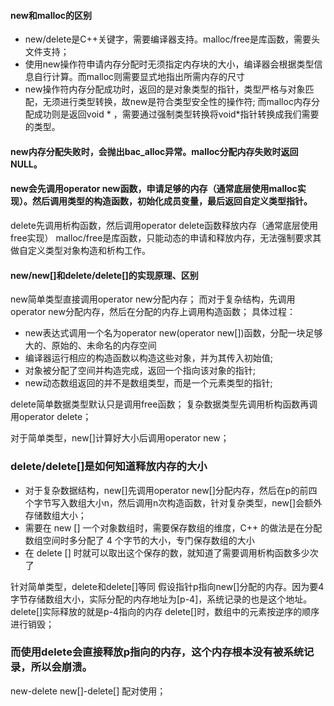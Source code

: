 #### new和malloc的区别

* new/delete是C++关键字，需要编译器支持。malloc/free是库函数，需要头文件支持；
* 使用new操作符申请内存分配时无须指定内存块的大小，编译器会根据类型信息自行计算。而malloc则需要显式地指出所需内存的尺寸 
* new操作符内存分配成功时，返回的是对象类型的指针，类型严格与对象匹配，无须进行类型转换，故new是符合类型安全性的操作符;
  而malloc内存分配成功则是返回void * ，需要通过强制类型转换将void*指针转换成我们需要的类型。

#### new内存分配失败时，会抛出bac_alloc异常。malloc分配内存失败时返回NULL。

####  new会先调用operator new函数，申请足够的内存（通常底层使用malloc实现）。然后调用类型的构造函数，初始化成员变量，最后返回自定义类型指针。
delete先调用析构函数，然后调用operator delete函数释放内存（通常底层使用free实现）
malloc/free是库函数，只能动态的申请和释放内存，无法强制要求其做自定义类型对象构造和析构工作。

#### new/new[]和delete/delete[]的实现原理、区别
new简单类型直接调用operator new分配内存；
而对于复杂结构，先调用operator new分配内存，然后在分配的内存上调用构造函数；
具体过程：
* new表达式调用一个名为operator new(operator new[])函数，分配一块足够大的、原始的、未命名的内存空间
* 编译器运行相应的构造函数以构造这些对象，并为其传入初始值;
* 对象被分配了空间并构造完成，返回一个指向该对象的指针;
* new动态数组返回的并不是数组类型，而是一个元素类型的指针;

delete简单数据类型默认只是调用free函数；
复杂数据类型先调用析构函数再调用operator delete；

对于简单类型，new[]计算好大小后调用operator new；

### delete/delete[]是如何知道释放内存的大小
* 对于复杂数据结构，new[]先调用operator new[]分配内存，然后在p的前四个字节写入数组大小n，然后调用n次构造函数，针对复杂类型，new[]会额外存储数组大小； 
* 需要在 new [] 一个对象数组时，需要保存数组的维度，C++ 的做法是在分配数组空间时多分配了 4 个字节的大小，专门保存数组的大小 
* 在 delete [] 时就可以取出这个保存的数，就知道了需要调用析构函数多少次了


针对简单类型，delete和delete[]等同
假设指针p指向new[]分配的内存。因为要4字节存储数组大小，实际分配的内存地址为[p-4]，系统记录的也是这个地址。delete[]实际释放的就是p-4指向的内存
delete[]时，数组中的元素按逆序的顺序进行销毁；

### 而使用delete会直接释放p指向的内存，这个内存根本没有被系统记录，所以会崩溃。

new-delete
new[]-delete[]
配对使用；
